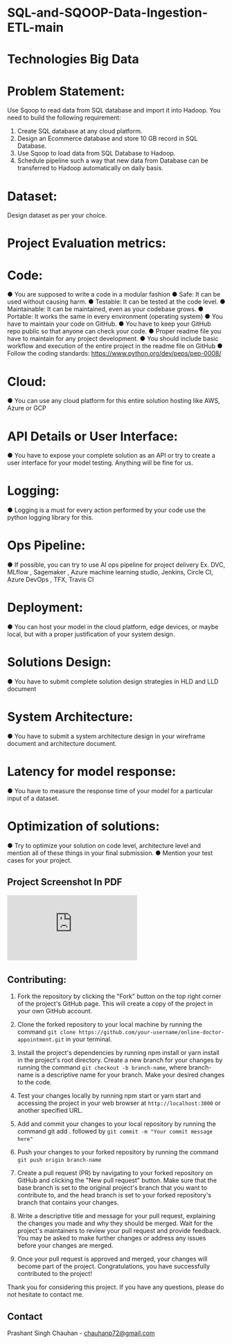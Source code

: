 # SQL-and-SQOOP-Data-Ingestion-ETL-main
# Technologies Big Data

# Problem Statement:
Use Sqoop to read data from SQL database and import it into Hadoop.
You need to build the following requirement:
1. Create SQL database at any cloud platform.
2. Design an Ecommerce database and store 10 GB record in SQL Database.
3. Use Sqoop to load data from SQL Database to Hadoop.
4. Schedule pipeline such a way that new data from Database can be transferred to
Hadoop automatically on daily basis.

# Dataset:
Design dataset as per your choice.

# Project Evaluation metrics:
# Code:
● You are supposed to write a code in a modular fashion
● Safe: It can be used without causing harm.
● Testable: It can be tested at the code level.
● Maintainable: It can be maintained, even as your codebase grows.
● Portable: It works the same in every environment (operating system)
● You have to maintain your code on GitHub.
● You have to keep your GitHub repo public so that anyone can check your code.
● Proper readme file you have to maintain for any project development.
● You should include basic workflow and execution of the entire project in the
readme file on GitHub
● Follow the coding standards: https://www.python.org/dev/peps/pep-0008/

# Cloud:
● You can use any cloud platform for this entire solution hosting like AWS, Azure
or GCP

# API Details or User Interface:
● You have to expose your complete solution as an API or try to create a user
interface for your model testing. Anything will be fine for us.

# Logging:
● Logging is a must for every action performed by your code use the python
logging library for this.

# Ops Pipeline:
● If possible, you can try to use AI ops pipeline for project delivery Ex. DVC,
MLflow , Sagemaker , Azure machine learning studio, Jenkins, Circle CI, Azure
DevOps , TFX, Travis CI

# Deployment:
● You can host your model in the cloud platform, edge devices, or maybe local,
but with a proper justification of your system design.

# Solutions Design:
● You have to submit complete solution design strategies in HLD and LLD
document

# System Architecture:
● You have to submit a system architecture design in your wireframe document
and architecture document.

# Latency for model response:
● You have to measure the response time of your model for a particular input of a
dataset.

# Optimization of solutions:
● Try to optimize your solution on code level, architecture level and mention all of
these things in your final submission.
● Mention your test cases for your project.

 ## Project Screenshot In PDF
![OverView](https://github.com/prashantc424/SQL-and-SQOOP-Data-Ingestion-ETL-main/blob/main/Architecture%20ER%20Diagram.pdf)

## Contributing:

1. Fork the repository by clicking the "Fork" button on the top right corner of the project's GitHub page. This will create a copy of the project in your own GitHub account.

2. Clone the forked repository to your local machine by running the command ``` git clone https://github.com/your-username/online-doctor-appointment.git ``` in your terminal.

3. Install the project's dependencies by running npm install or yarn install in the project's root directory.
Create a new branch for your changes by running the command ``` git checkout -b branch-name ```, where branch-name is a descriptive name for your branch.
Make your desired changes to the code.

4. Test your changes locally by running npm start or yarn start and accessing the project in your web browser at ``` http://localhost:3000 ``` or another specified URL.
5. Add and commit your changes to your local repository by running the command git add . followed by ``` git commit -m "Your commit message here" ```

6. Push your changes to your forked repository by running the command ``` git push origin branch-name ```

7. Create a pull request (PR) by navigating to your forked repository on GitHub and clicking the "New pull request" button. Make sure that the base branch is set to the original project's branch that you want to contribute to, and the head branch is set to your forked repository's branch that contains your changes.

8. Write a descriptive title and message for your pull request, explaining the changes you made and why they should be merged.
Wait for the project's maintainers to review your pull request and provide feedback. You may be asked to make further changes or address any issues before your changes are merged.

9. Once your pull request is approved and merged, your changes will become part of the project. Congratulations, you have successfully contributed to the project!

Thank you for considering this project. If you have any questions, please do not hesitate to contact me.


## Contact
Prashant Singh Chauhan - chauhanp72@gmail.com
